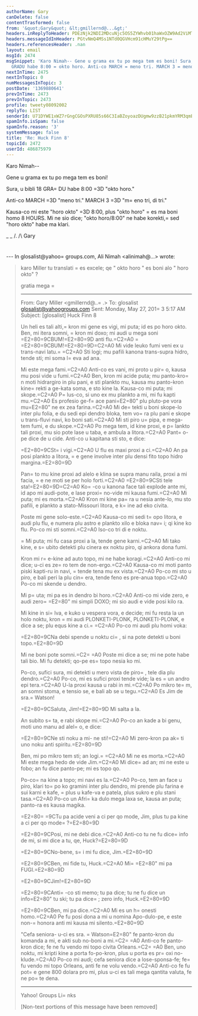 ```yaml
---
authorName: Gary
canDelete: false
contentTrasformed: false
from: '&quot;Gary&quot; &lt;gmillernd@...&gt;'
headers.inReplyToHeader: PDEzNjk2NDI2MDcuNjc5OS5ZYWhvb01haWxOZW9Ad2ViMTIxNzA2Lm1haWwubmUxLnlhaG9vLmNvbT4=
headers.messageIdInHeader: PGtvNmQ4MSs1NTd0QGVHcm91cHMuY29tPg==
headers.referencesHeader: .nan
layout: email
msgId: 2474
msgSnippet: 'Karo Nimah-- Gene u grama ex tu po mega tem es boni! Sura, u bibli 18
  GRADU habe 8:00 = okto horo. Anti-co MARCH = meno tri. MARCH 3 = meno tri, di tri. '
nextInTime: 2475
nextInTopic: 0
numMessagesInTopic: 3
postDate: '1369880641'
prevInTime: 2473
prevInTopic: 2473
profile: tweety08092002
replyTo: LIST
senderId: U71DYWE1xWZ7rGngCGOsPXRU85s66C3IaBZoyoazDUgmw9zzB21pkmYRM3qmEdnIO8EezeVa3X422mSrmYCsZU-B3A
spamInfo.isSpam: false
spamInfo.reason: '3'
systemMessage: false
title: 'Re: Huck Finn 8'
topicId: 2472
userId: 486875979
---
```


Karo Nimah--

Gene u grama ex tu po mega tem es boni!

Sura, u bibli 18 GRA=
DU habe 8:00 =3D "okto horo."

Anti-co MARCH =3D "meno tri."
MARCH 3 =3D "m=
eno tri, di tri."

Kausa-co mi este "horo okto" =3D 8:00, plus "okto horo" =
es ma boni homo 8 HOURS.  Mi ne sio dice; "okto horo/8:00" ne habe korekti,=
 sed "horo okto" habe ma klari.

_ _
/.
/\   Gary
#

--- In glosalist@yahoo=
groups.com, Ali Nimah <alinimah@...> wrote:
>
> karo Miller
> tu translati =
es excele; qe " okto horo " es boni alo " horo okto" ?
> 
> 
> gratia mega
=
> 
> 
> ________________________________
>  From: Gary Miller <gmillernd@..=
.>
> To: glosalist <glosalist@yahoogroups.com> 
> Sent: Monday, May 27, 201=
3 5:17 AM
> Subject: [glosalist] Huck Finn 8
>  
> 
> Un heli es tali alti,=
 kron mi gene es vigi, mi puta; id es po horo
> okto. Ben, mi itera somni, =
kron mi doxo; mi audi u mega soni =E2=80=9CBUM!=E2=80=9D
> anti flu.=C2=A0 =
=E2=80=9CBUM!=E2=80=9D=C2=A0 Mi vide leuko fumi veni ex u trans-navi latu.=
=C2=A0 Sti
> logi; mu pafili kanona trans-supra hidro, tende sti; mi soma l=
eva ad
> ana.
> 
> Mi este mega fami.=C2=A0 Anti-co es vani, mi proto u pir=
o, kausa mu posi
> vide u fumi.=C2=A0 Ben, kron mi acide puta; mu panto-kro=
n moti hidrargiro
> in plu pani, e sti plankto mu, kausa mu panto-kron kine=
 rekti a
> ge-kata soma, e sto kine la. Kausa-co mi puta; mi skope.=C2=A0 P=
lus-co, si
> uno ex mu plankto a mi, mi fu kapti mu.=C2=A0 Es profesio ge-f=
ace pani=E2=80" plu
> pluto-pe vora mu=E2=80" ne ex zea farina.=C2=A0 Mi de=
tekti u boni skope-lo inter
> plu folia, e du sedi epi dendro bloka, tem vo=
ra plu pani e skope u
> trans-fluvi navi, ko boni sati.=C2=A0 Mi sti piro u=
 pipa, e mega-tem fumi,
> e du skope.=C2=A0 Po mega tem, id kine proxi, e p=
lankto tali proxi, mu sio
> pote lase u taba, e ambula a litora.=C2=A0 Pant=
o-pe dice de u cide.
> Anti-co u kapitana sti sto, e dice:
> 
> =E2=80=9CSt=
i vigi.=C2=A0 U flu es maxi proxi a ci.=C2=A0 An pa posi plankto a litora, =
e
> gene involve inter plu densi fito topo hidro margina.=E2=80=9D
> 
> Pan=
to mu kine proxi ad alelo e klina se supra manu raila, proxi a mi
> facia, =
e ne moti se per holo forti.=C2=A0 =E2=80=9CSti tele sta!=E2=80=9D=C2=A0 Ko=
-co u kanona
> face tali explode ante mi, id apo mi audi-pote, e lase proxi=
 no-vide
> mi kausa fumi.=C2=A0 Mi puta; mi es morta.=C2=A0 Kron mi kine pa=
ra u nesia
> ante-lo, mu sto pafili, e plankto a stato-Missouri litora, e k=
ine ad
> eko civita.
> 
> Poste mi gene solo-este.=C2=A0 Kausa-co mi sedi t=
opo litora, e audi plu
> flu, e numera plu astro e plankto xilo e bloka nav=
i; qi kine ko flu.
> Po-co mi sti somni.=C2=A0 Iso-co tri di e noktu.
> 
> =
Mi puta; mi fu casa proxi a la, tende gene karni.=C2=A0 Mi tako kine, e
> s=
ubito detekti plu cinera ex noktu piro, qi ankora dona fumi.
> 
> Kron mi r=
e-kine ad auto topo, mi ne habe koragi.=C2=A0 Anti-co mi dice;
> u-ci es ze=
ro tem de non-ergo.=C2=A0 Kausa-co mi moti panto piski kapti-ru
> in navi, =
tende tena mu ex vista.=C2=A0 Po-co mi sto u piro, e bali peri la
> plu cin=
era, tende feno es pre-anua topo.=C2=A0 Po-co mi skende u dendro.
> 
> Mi p=
uta; mi pa es in dendro bi horo.=C2=A0 Anti-co mi vide zero, e audi
> zero=
=E2=80" mi simpli DOXO; mi sio audi e vide posi kilo ra.
> 
> Mi kine in si=
lva, e kuko u vespera vora, e decide; mi fu resta la un
> holo noktu, kron =
mi audi PLONKETI-PLONK, PLONKETI-PLONK, e dice a se;
> plu equs kine a ci.=
=C2=A0 Po-co mi audi plu homi voka:
> 
> =E2=80=9CNa debi spende u noktu ci=
, si na pote detekti u boni topo.=E2=80=9D
> 
> Mi ne boni pote somni.=C2=
=A0 Poste mi dice a se; mi ne pote habe tali bio.
> Mi fu detekti; qo-pe es=
 topo nesia ko mi.
> 
> Po-co, sufici sura, mi detekti u mero vista de piro=
, tele dia plu
> dendro.=C2=A0 Po-co, mi es sufici proxi tende vide; la es =
un andro epi
> tera.=C2=A0 U-la proxi kausa u rabi in mi.=C2=A0 Po mikro te=
m, an somni stoma, e
> tensio se, e bali ab se u tegu.=C2=A0 Es Jim de sra.=
Watson!
> 
> =E2=80=9CSaluta, Jim!=E2=80=9D Mi salta a la.
> 
> An subito s=
ta, e rabi skope mi.=C2=A0 Po-co an kade a bi genu, moti uno
> manu ad alel=
o, e dice:
> 
> =E2=80=9CNe sti noku a mi- ne sti!=C2=A0 Mi zero-kron pa ak=
ti uno noku anti spiritu.=E2=80=9D
> 
> Ben, mi po mikro tem sti; an logi.=
=C2=A0 Mi ne es morta.=C2=A0 Mi este mega hedo
> de vide Jim.=C2=A0 Mi dice=
 ad an; mi ne este u fobo; an fu dice panto-pe;
> mi es topo qo.
> 
> Po-co=
 na kine a topo; mi navi es la.=C2=A0 Po-co, tem an face u piro, klari
> to=
po ko gramini inter plu dendro, mi prende plu farina e sui karni e
> kafe, =
plus u kafe-va e patela, plus sukro e plu stani tasa.=C2=A0 Po-co un
> Afri=
ka dulo mega laxa se, kausa an puta; panto-ra es kausa magika.
> 
> =E2=80=
=9CTu pa acide veni a ci per qo mode, Jim, plus tu pa kine a ci per qo mode=
?=E2=80=9D
> 
> =E2=80=9CPosi, mi ne debi dice.=C2=A0 Anti-co tu ne fu dice=
 info de mi, si mi dice
> a tu, qe, Huck?=E2=80=9D
> 
> =E2=80=9CNo-bene, s=
i mi fu dice, Jim.=E2=80=9D
> 
> =E2=80=9CBen, mi fide tu, Huck.=C2=A0 Mi=
=E2=80" mi pa FUGI.=E2=80=9D
> 
> =E2=80=9CJim!=E2=80=9D
> 
> =E2=80=9CAnti=
-co sti memo; tu pa dice; tu ne fu dice un info=E2=80" tu ski; tu pa
> dice=
; zero info, Huck.=E2=80=9D
> 
> =E2=80=9CBen, mi pa dice.=C2=A0 Mi es un h=
onesti homo.=C2=A0 Pe fu posi dona a mi u
> nomina Apo-dulo-pe, e este non-=
honora anti mi kausa mi silento.=E2=80=9D
> 
> "Cefa seniora- u-ci es sra. =
Watson=E2=80" fe panto-kron du komanda a mi, e
> akti sub no-boni a mi.=C2=
=A0 Anti-co fe panto-kron dice; fe ne fu vendo mi
> topo civita Orleans.=C2=
=A0 Ben, uno noktu, mi kripti kine a porta
> fo-po-kron, plus u porta es pr=
oxi no-klude.=C2=A0 Po-co mi audi; cefa
> seniora dice a lose-sponsa-fe; fe=
 fu vendo mi topo Orleans, anti fe ne
> volu vendo.=C2=A0 Anti-co fe fu pot=
e gene 800 dolara pro mi, plus u-ci es
> tali mega qantita valuta, fe ne po=
te dena.
> 
> 
> ------------------------------------
> 
> Yahoo! Groups Li=
nks
> 
> 
> 
> [Non-text portions of this message have been removed]
>



